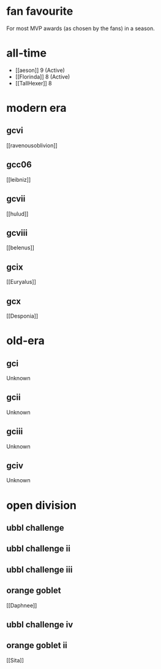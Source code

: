 # fan favourite

For most MVP awards (as chosen by the fans) in a season.

# all-time

* [[aeson]] 9 (Active)
* [[Florinda]] 8 (Active)
* [[TallHexer]] 8

# modern era

## gcvi

[[ravenousoblivion]]

## gcc06

[[leibniz]]

## gcvii

[[hulud]]

## gcviii

[[belenus]]

## gcix

[[Euryalus]]

## gcx

[[Desponia]]

# old-era

## gci

Unknown

## gcii

Unknown

## gciii

Unknown

## gciv

Unknown

# open division

## ubbl challenge

## ubbl challenge ii

## ubbl challenge iii

## orange goblet

[[Daphnee]]

## ubbl challenge iv

## orange goblet ii

[[Sita]]